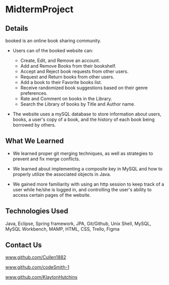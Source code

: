 # MidtermProject

## Details
booked is an online book sharing community.

- Users can of the booked website can:
  - Create, Edit, and Remove an account.
  - Add and Remove Books from their bookshelf.
  - Accept and Reject book requests from other users.
  - Request and Return books from other users.
  - Add a book to their Favorite books list.
  - Receive randomized book suggestions based on their genre preferences.
  - Rate and Comment on books in the Library.
  - Search the Library of books by Title and Author name.

- The website uses a mySQL database to store information about users, books, a user's copy of a book, and the history of each book being borrowed by others.

## What We Learned
- We learned proper git merging techniques, as well as strategies to prevent and fix merge conflicts.

- We learned about implementing a composite key in MySQL and how to properly utilize the associated objects in Java.

- We gained more familiarity with using an http session to keep track of a user while he/she is logged in, and controlling the user's ability to access certain pages of the website.

## Technologies Used
Java, Eclipse, Spring framework, JPA, Git/Github, Unix Shell, MySQL, MySQL Workbench, MAMP, HTML, CSS, Trello, Figma

## Contact Us
www.github.com/Cullen1882

www.github.com/codeSmith-1

www.github.com/KlaytonHutchins
